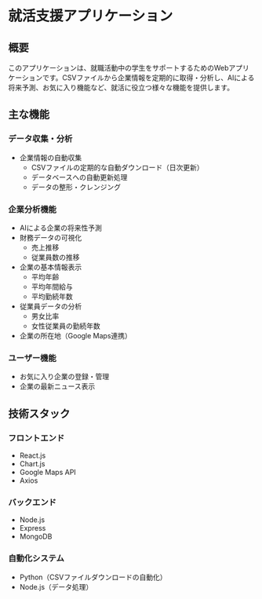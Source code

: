 # 就活支援アプリケーション

## 概要
このアプリケーションは、就職活動中の学生をサポートするためのWebアプリケーションです。CSVファイルから企業情報を定期的に取得・分析し、AIによる将来予測、お気に入り機能など、就活に役立つ様々な機能を提供します。

## 主な機能
### データ収集・分析
- 企業情報の自動収集
  - CSVファイルの定期的な自動ダウンロード（日次更新）
  - データベースへの自動更新処理
  - データの整形・クレンジング

### 企業分析機能
- AIによる企業の将来性予測
- 財務データの可視化
  - 売上推移
  - 従業員数の推移
- 企業の基本情報表示
  - 平均年齢
  - 平均年間給与
  - 平均勤続年数
- 従業員データの分析
  - 男女比率
  - 女性従業員の勤続年数
- 企業の所在地（Google Maps連携）

### ユーザー機能
- お気に入り企業の登録・管理
- 企業の最新ニュース表示

## 技術スタック
### フロントエンド
- React.js
- Chart.js
- Google Maps API
- Axios

### バックエンド
- Node.js
- Express
- MongoDB

### 自動化システム
- Python（CSVファイルダウンロードの自動化）
- Node.js（データ処理）